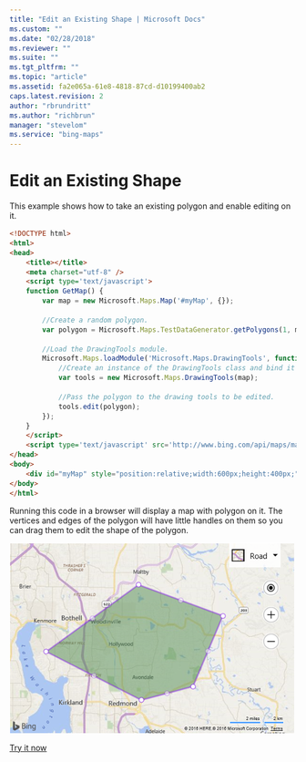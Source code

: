 ```yaml
---
title: "Edit an Existing Shape | Microsoft Docs"
ms.custom: ""
ms.date: "02/28/2018"
ms.reviewer: ""
ms.suite: ""
ms.tgt_pltfrm: ""
ms.topic: "article"
ms.assetid: fa2e065a-61e8-4818-87cd-d10199400ab2
caps.latest.revision: 2
author: "rbrundritt"
ms.author: "richbrun"
manager: "stevelom"
ms.service: "bing-maps"
---
```


# Edit an Existing Shape

This example shows how to take an existing polygon and enable editing on it.

```html
<!DOCTYPE html>
<html>
<head>
    <title></title>
    <meta charset="utf-8" />
	<script type='text/javascript'>
    function GetMap() {
        var map = new Microsoft.Maps.Map('#myMap', {});

        //Create a random polygon.
        var polygon = Microsoft.Maps.TestDataGenerator.getPolygons(1, map.getBounds());

        //Load the DrawingTools module.
        Microsoft.Maps.loadModule('Microsoft.Maps.DrawingTools', function () {
            //Create an instance of the DrawingTools class and bind it to the map.
            var tools = new Microsoft.Maps.DrawingTools(map);

            //Pass the polygon to the drawing tools to be edited.
            tools.edit(polygon);
        });
    }
    </script>
    <script type='text/javascript' src='http://www.bing.com/api/maps/mapcontrol?callback=GetMap&key=[YOUR_BING_MAPS_KEY]' async defer></script>
</head>
<body>
    <div id="myMap" style="position:relative;width:600px;height:400px;"></div>
</body>
</html>
```

Running this code in a browser will display a map with polygon on it. The vertices and edges of the polygon will have little handles on them so you can drag them to edit the shape of the polygon.

![BMV8_DrawingToolsEditShapeExample](../../media/bmv8-drawingtoolseditshapeexample.png)

[Try it now](https://www.bing.com/api/maps/sdk/mapcontrol/isdk#dtEditPolygon+JS)